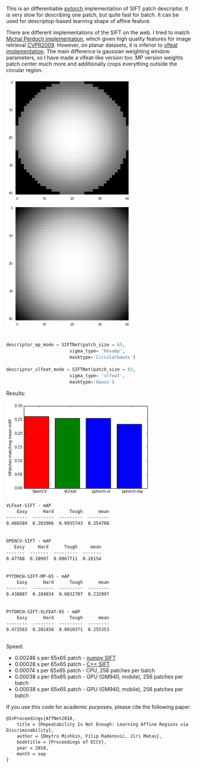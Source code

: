 This is an differentiable [pytorch](https://github.com/pytorch/pytorch) implementation of SIFT patch descriptor. It is very slow for describing one patch, but quite fast for batch. It can be used for descriptop-based learning shape of affine feature.

There are different implementations of the SIFT on the web. I tried to match [Michal Perdoch implementation](https://github.com/perdoch/hesaff/blob/master/siftdesc.cpp), which given high quality features for image retrieval [CVPR2009](http://cmp.felk.cvut.cz/~chum/papers/perdoch-cvpr09.pdf). However, on planar datasets, it is inferior to [vlfeat implementation](http://www.vlfeat.org/sandbox/api/sift.html).
The main difference is gaussian weighting window parameters, so I have made a vlfeat-like version too.  MP version weights patch center much more and additionally crops everything outside the circular region.


![Michal Perdoch kernel](/img/mp_kernel.png)
![vlfeat kernel](/img/vlfeat_kernel.png)



```python

descriptor_mp_mode = SIFTNet(patch_size = 65,
                        sigma_type= 'hesamp',
                        masktype='CircularGauss')

descriptor_vlfeat_mode = SIFTNet(patch_size = 65,
                        sigma_type= 'vlfeat',
                        masktype='Gauss')

```
Results:

![hpatches mathing results](/img/hpatches-results.png)


```
VLFeat-SIFT - mAP 
    Easy      Hard      Tough      mean
--------  --------  ---------  --------
0.466584  0.203966  0.0935743  0.254708


OPENCV-SIFT - mAP 
   Easy     Hard      Tough     mean
-------  -------  ---------  -------
0.47788  0.20997  0.0967711  0.26154


PYTORCH-SIFT-MP-65 - mAP 
    Easy      Hard      Tough      mean
--------  --------  ---------  --------
0.430887  0.184834  0.0832707  0.232997


PYTORCH-SIFT-VLFEAT-65 - mAP 
    Easy      Hard      Tough      mean
--------  --------  ---------  --------
0.472563  0.202458  0.0910371  0.255353


```
    
Speed: 
- 0.00246 s per 65x65 patch - [numpy SIFT](https://github.com/ducha-aiki/numpy-sift)
- 0.00028 s per 65x65 patch - [C++ SIFT](https://github.com/perdoch/hesaff/blob/master/siftdesc.cpp)
- 0.00074 s per 65x65 patch - CPU, 256 patches per batch
- 0.00038 s per 65x65 patch - GPU (GM940, mobile), 256 patches per batch
- 0.00038 s per 65x65 patch - GPU (GM940, mobile), 256 patches per batch




If you use this code for academic purposes, please cite the following paper:

```
@InProceedings{AffNet2018,
    title = {Repeatability Is Not Enough: Learning Affine Regions via Discriminability},
    author = {Dmytro Mishkin, Filip Radenovic, Jiri Matas},
    booktitle = {Proceedings of ECCV},
    year = 2018,
    month = sep
}

```

